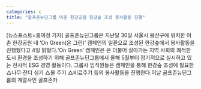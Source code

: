```yaml
---
categories: c
title: "골프존뉴딘그룹 이촌 한강공원 한강숲 조성 봉사활동 진행"
---
```

[뉴스포스트=홍여정 기자] 골프존뉴딘그룹은 지난달 30일 서울시 용산구에 위치한 이촌 한강공원 내 ‘On Green(온 그린)’ 캠페인의 일환으로 조성된 한강숲에서 봉사활동을 진행했다고 4일 밝혔다.‘On Green’ 캠페인은 은 더불어 살아가는 지역 사회의 쾌적한 도시 환경을 조성하기 위해 골프존뉴딘그룹에서 올해 5월부터 정기적으로 실시하고 있는 전사적 ESG 경영 활동이다. 그룹사 임직원들은 캠페인을 통해 한강숲 조성에 필요한 △나무·잔디 심기 △물 주기 △비료주기 등의 봉사활동을 진행한다.이날 골프존뉴딘그룹의 계열사인 골프존카